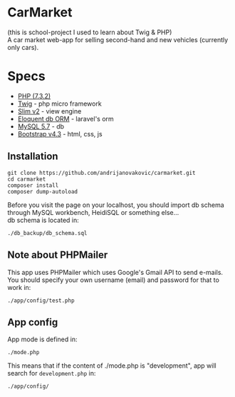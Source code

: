 # CarMarket
(this is school-project I used to learn about Twig & PHP)\
A car market web-app for selling second-hand and new vehicles (currently only cars).

# Specs
* [PHP (7.3.2)](http://www.php.net/)
* [Twig](http://www.slimframework.com) - php micro framework
* [Slim v2](http://www.slimframework.com/docs/v3/features/templates.html) - view engine
* [Eloquent db ORM](https://laravel.com/docs/5.8/eloquent) - laravel's orm
* [MySQL 5.7](https://dev.mysql.com/downloads/mysql/5.7.html) - db
* [Bootstrap v4.3](https://getbootstrap.com/docs/4.3/getting-started/introduction/) - html, css, js


## Installation
```
git clone https://github.com/andrijanovakovic/carmarket.git
cd carmarket
composer install
composer dump-autoload
```
Before you visit the page on your localhost, you should import db schema through MySQL workbench, HeidiSQL or something else...\
db schema is located in:
```
./db_backup/db_schema.sql
```

## Note about PHPMailer
This app uses PHPMailer which uses Google's Gmail API to send e-mails. You should specify your own username (email) and password for that to work in:
```
./app/config/test.php
```

## App config
App mode is defined in:
```
./mode.php
```
This means that if the content of ./mode.php is "development", app will search for `development.php` in:
```
./app/config/
```
